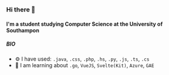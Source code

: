 ### Hi there 👋

#### I'm a student studying Computer Science at the University of Southampon

##### BIO

- ⚙️ I have used: `.java`, `.css`, `.php`, `.hs`, `.py`, `.js`, `.ts`, `.cs`
- 🌱 I am learning about `.go`, `VueJS`, `Svelte(Kit)`, `Azure`, `GAE`



<!---
FelixWhitefield/FelixWhitefield is a ✨ special ✨ repository because its `README.md` (this file) appears on your GitHub profile.
You can click the Preview link to take a look at your changes.
--->
